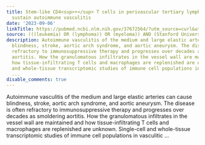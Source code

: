 ```yaml
---
title: Stem-like CD4<sup>+</sup> T cells in perivascular tertiary lymphoid structures
  sustain autoimmune vasculitis
date: '2023-09-06'
linkTitle: https://pubmed.ncbi.nlm.nih.gov/37672564/?utm_source=curl&utm_medium=rss&utm_campaign=pubmed-2&utm_content=1Rkszs2HVZ2RHP33OibaNFew6VK-LzjJWTD4GwmLlk8B-wCceh&fc=20220923065203&ff=20230907180834&v=2.17.9.post6+86293ac
source: (((leukemia) OR (lymphoma)) OR (myeloma)) AND (Stanford University[Affiliation])
description: Autoimmune vasculitis of the medium and large elastic arteries can cause
  blindness, stroke, aortic arch syndrome, and aortic aneurysm. The disease is often
  refractory to immunosuppressive therapy and progresses over decades as smoldering
  aortitis. How the granulomatous infiltrates in the vessel wall are maintained and
  how tissue-infiltrating T cells and macrophages are replenished are unknown. Single-cell
  and whole-tissue transcriptomic studies of immune cell populations in vasculitic
  ...
disable_comments: true
---
```

Autoimmune vasculitis of the medium and large elastic arteries can cause blindness, stroke, aortic arch syndrome, and aortic aneurysm. The disease is often refractory to immunosuppressive therapy and progresses over decades as smoldering aortitis. How the granulomatous infiltrates in the vessel wall are maintained and how tissue-infiltrating T cells and macrophages are replenished are unknown. Single-cell and whole-tissue transcriptomic studies of immune cell populations in vasculitic ...